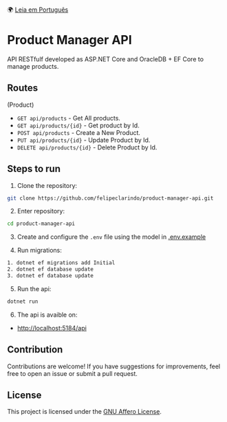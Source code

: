 🌍 [Leia em Português](README.pt-BR.md)

# Product Manager API

API RESTfulf developed as ASP.NET Core and OracleDB + EF Core to manage products.

## Routes

(Product)

- `GET api/products` - Get All products.
- `GET api/products/{id}` - Get product by Id.
- `POST api/products` - Create a New Product.
- `PUT api/products/{id}` - Update Product by Id.
- `DELETE api/products/{id}` - Delete Product by Id.

## Steps to run

1. Clone the repository:

```bash
git clone https://github.com/felipeclarindo/product-manager-api.git
```

2. Enter repository:

```bash
cd product-manager-api
```

3. Create and configure the `.env` file using the model in [.env.example](./.env.example)

4. Run migrations:

```bash
1. dotnet ef migrations add Initial
2. dotnet ef database update
3. dotnet ef database update
```

5. Run the api:

```bash
dotnet run
```

6. The api is avaible on:

- <http://localhost:5184/api>

## Contribution

Contributions are welcome! If you have suggestions for improvements, feel free to open an issue or submit a pull request.

## License

This project is licensed under the [GNU Affero License](https://www.gnu.org/licenses/agpl-3.0.html).

